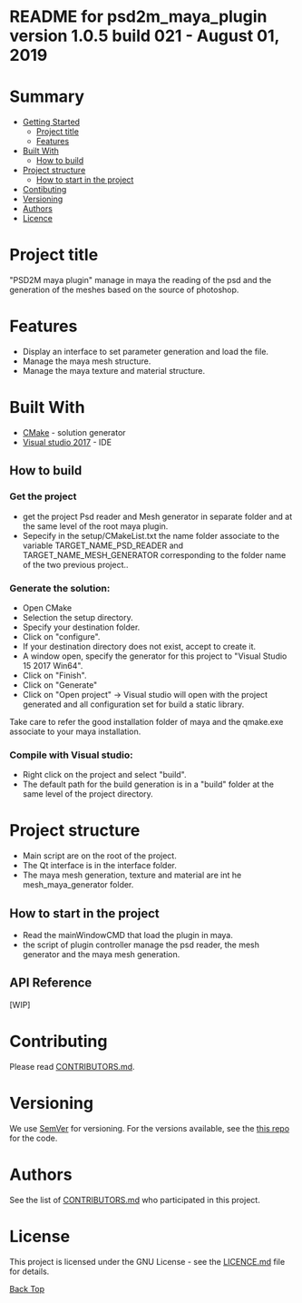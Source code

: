 # README for psd2m_maya_plugin version 1.0.5 build 021 - August 01, 2019

<a id="Top"></a> 
# Summary 
* [Getting Started](#Getting_Started)
  * [Project title](#Project_title)
  * [Features](#Features)
* [Built With](#Built_With)
  * [How to build](#How_to_build)
* [Project structure](#Project_structure)
  * [How to start in the project](#How_to_start_in_the_project)
* [Contibuting](#Contibuting)
* [Versioning](#Versioning)
* [Authors](#Authors)
* [Licence](#Licence)

<a id="Project_title"></a>
# Project title
"PSD2M maya plugin" manage in maya the reading of the psd and the generation of the meshes based on the source of photoshop.

<a id="Features"></a>
# Features
- Display an interface to set parameter generation and load the file.
- Manage the maya mesh structure.
- Manage the maya texture and material structure.

<a id="Built_With"></a>
# Built With
* [CMake](https://cmake.org/download/) - solution generator
* [Visual studio 2017](https://visualstudio.microsoft.com/fr/downloads/) - IDE 

<a id="How_to_Build"></a>
## How to build

### Get the project
-  get the project Psd reader and Mesh generator in separate folder and at the same level of the root maya plugin.
-  Sepecify in the setup/CMakeList.txt the name folder associate to the variable TARGET_NAME_PSD_READER and TARGET_NAME_MESH_GENERATOR corresponding to the folder name of the two previous project..

### Generate the solution:
- Open CMake
- Selection the setup directory.
- Specify your destination folder.
- Click on "configure".
- If your destination directory does not exist, accept to create it.
- A window open, specify the generator for this project to "Visual Studio 15 2017 Win64".
- Click on "Finish".
- Click on "Generate"
- Click on "Open project" -> Visual studio will open with the project generated and all configuration set for build a static library.

Take care to refer the good installation folder of maya and the qmake.exe associate to your maya installation.

### Compile with Visual studio:
- Right click on the project and select "build".
- The default path for the build generation is in a "build" folder at the same level of the project directory.

<a id="Project_structure"></a>
# Project structure
- Main script are on the root of the project.
- The Qt interface is in the interface folder.
- The maya mesh generation, texture and material are int he mesh_maya_generator folder.

<a id="How_to_start_in_the_project"></a>
## How to start in the project
- Read the mainWindowCMD that load the plugin in maya.
- the script of plugin controller manage the psd reader, the mesh generator and the maya mesh generation.

<a id="API_Reference"></a>
## API Reference
[WIP]

<a id="Contibuting"></a>
# Contributing
Please read [CONTRIBUTORS.md](CONTRIBUTORS.md).

<a id="Versionning"></a>
# Versioning
We use [SemVer](http://semver.org/) for versioning. For the versions available, see the [this repo](https://gitlab-ee.cdrin.com/1718_26_EDF/psd2m_psd_reader/tree/master) for the code. 

<a id="Authors"></a>
# Authors
See the list of [CONTRIBUTORS.md](CONTRIBUTORS.md) who participated in this project.

<a id="Licence"></a>
# License
This project is licensed under the GNU License - see the [LICENCE.md](LICENCE.md) file for details.

[Back Top](#Top)